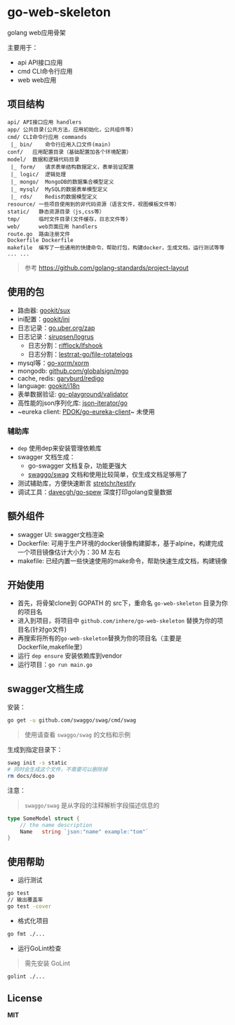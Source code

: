 # go-web-skeleton

golang web应用骨架

主要用于：

- api API接口应用
- cmd CLI命令行应用
- web web应用

## 项目结构

```text
api/ API接口应用 handlers
app/ 公共目录(公共方法，应用初始化，公共组件等)
cmd/ CLI命令行应用 commands
 |_ bin/    命令行应用入口文件(main)
conf/   应用配置目录（基础配置加各个环境配置）
model/  数据和逻辑代码目录
 |_ form/   请求表单结构数据定义，表单验证配置
 |_ logic/  逻辑处理
 |_ mongo/  MongoDB的数据集合模型定义
 |_ mysql/  MySQL的数据表单模型定义
 |_ rds/    Redis的数据模型定义
resource/ 一些项目使用到的非代码资源（语言文件，视图模板文件等）
static/   静态资源目录（js,css等）
tmp/      临时文件目录(文件缓存，日志文件等)
web/      web页面应用 handlers
route.go  路由注册文件
Dockerfile Dockerfile
makefile  编写了一些通用的快捷命令，帮助打包，构建docker，生成文档，运行测试等等
... ...
```

> 参考 https://github.com/golang-standards/project-layout

## 使用的包

- 路由器: [gookit/sux](https://github.com/gookit/sux) 
- ini配置：[gookit/ini](https://github.com/gookit/ini)
- 日志记录：[go.uber.org/zap](https://github.com/uber-go/zap)
- 日志记录：[sirupsen/logrus](https://github.com/sirupsen/logrus)
  - 日志分割：[rifflock/lfshook](https://github.com/rifflock/lfshook)
  - 日志分割：[lestrrat-go/file-rotatelogs](https://github.com/lestrrat-go/file-rotatelogs)
- mysql等：[go-xorm/xorm](https://github.com/go-xorm/xorm)
- mongodb: [github.com/globalsign/mgo](https://github.com/globalsign/mgo)
- cache, redis: [garyburd/redigo](https://github.com/garyburd/redigo/redis)
- language: [gookit/i18n](https://github.com/gookit/i18n)
- 表单数据验证: [go-playground/validator](https://github.com/go-playground/validator)
- 高性能的json序列化库: [json-iterator/go](https://github.com/json-iterator/go) 
- ~eureka client: [PDOK/go-eureka-client](https://github.com/PDOK/go-eureka-client)~ 未使用

### 辅助库

- `dep` 使用dep来安装管理依赖库
- swagger 文档生成：
  - go-swagger 文档复杂，功能更强大
  - [swaggo/swag](https://github.com/swaggo/swag) 文档和使用比较简单，仅生成文档足够用了
- 测试辅助库，方便快速断言 [stretchr/testify](https://github.com/stretchr/testify)
- 调试工具：[davecgh/go-spew](https://github.com/davecgh/go-spew) 深度打印golang变量数据

## 额外组件

- swagger UI: swagger文档渲染
- Dockerfile: 可用于生产环境的docker镜像构建脚本，基于alpine，构建完成一个项目镜像估计大小为：30 M 左右
- makefile: 已经内置一些快速使用的make命令，帮助快速生成文档，构建镜像

## 开始使用

- 首先，将骨架clone到 GOPATH 的 src下，重命名 `go-web-skeleton` 目录为你的项目名
- 进入到项目，将项目中 `github.com/inhere/go-web-skeleton` 替换为你的项目名(针对go文件)
- 再搜索将所有的`go-web-skeleton`替换为你的项目名（主要是Dockerfile,makefile里）
- 运行 `dep ensure` 安装依赖库到vendor
- 运行项目：`go run main.go`

## swagger文档生成

安装：

```bash
go get -u github.com/swaggo/swag/cmd/swag
```

> 使用请查看 `swaggo/swag` 的文档和示例

生成到指定目录下：

```bash
swag init -s static
# 同时会生成这个文件，不需要可以删除掉
rm docs/docs.go
```

注意：

> `swaggo/swag` 是从字段的注释解析字段描述信息的

```go
type SomeModel struct {
	// the name description
	Name   string `json:"name" example:"tom"`
}	
```

## 使用帮助

- 运行测试

```bash
go test
// 输出覆盖率
go test -cover
```

- 格式化项目

```bash
go fmt ./...
```

- 运行GoLint检查

> 需先安装 GoLint

```bash
golint ./...
```

## License

**MIT**

